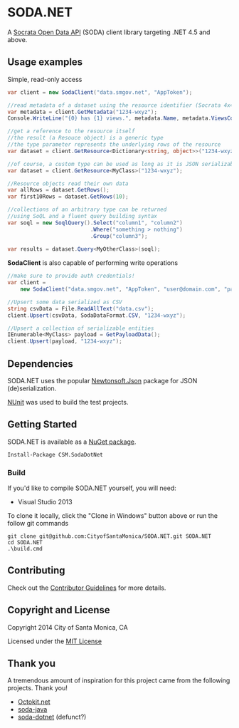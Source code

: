 # SODA.NET

A [Socrata Open Data API](http://dev.socrata.com) (SODA) client library targeting 
.NET 4.5 and above.

## Usage examples

Simple, read-only access

```c#
var client = new SodaClient("data.smgov.net", "AppToken");

//read metadata of a dataset using the resource identifier (Socrata 4x4)
var metadata = client.GetMetadata("1234-wxyz");
Console.WriteLine("{0} has {1} views.", metadata.Name, metadata.ViewsCount);

//get a reference to the resource itself
//the result (a Resouce object) is a generic type
//the type parameter represents the underlying rows of the resource
var dataset = client.GetResource<Dictionary<string, object>>("1234-wxyz");

//of course, a custom type can be used as long as it is JSON serializable
var dataset = client.GetResource<MyClass>("1234-wxyz");

//Resource objects read their own data
var allRows = dataset.GetRows();
var first10Rows = dataset.GetRows(10);

//collections of an arbitrary type can be returned
//using SoQL and a fluent query building syntax
var soql = new SoqlQuery().Select("column1", "column2")
                          .Where("something > nothing")
                          .Group("column3");
                          
var results = dataset.Query<MyOtherClass>(soql);
```

**SodaClient** is also capable of performing write operations

```c#
//make sure to provide auth credentials!
var client = 
    new SodaClient("data.smgov.net", "AppToken", "user@domain.com", "password");

//Upsert some data serialized as CSV
string csvData = File.ReadAllText("data.csv");
client.Upsert(csvData, SodaDataFormat.CSV, "1234-wxyz");

//Upsert a collection of serializable entities
IEnumerable<MyClass> payload = GetPayloadData();
client.Upsert(payload, "1234-wxyz");
```

## Dependencies

SODA.NET uses the popular [Newtonsoft.Json](https://www.nuget.org/packages/Newtonsoft.Json/) 
package for JSON (de)serialization.

[NUnit](https://www.nuget.org/packages/NUnit/) was used to build the test projects.

## Getting Started

SODA.NET is available as a [NuGet package](https://www.nuget.org/packages/CSM.SodaDotNet/).

    Install-Package CSM.SodaDotNet

### Build

If you'd like to compile SODA.NET yourself, you will need:

  - Visual Studio 2013

To clone it locally, click the "Clone in Windows" button above or run the follow git commands

    git clone git@github.com:CityofSantaMonica/SODA.NET.git SODA.NET
    cd SODA.NET
    .\build.cmd

## Contributing

Check out the 
[Contributor Guidelines](https://github.com/CityOfSantaMonica/SODA.NET/blob/master/CONTRIBUTING.md) 
for more details.

## Copyright and License

Copyright 2014 City of Santa Monica, CA

Licensed under the 
[MIT License](https://github.com/CityOfSantaMonica/SODA.NET/blob/master/LICENSE.txt)

## Thank you

A tremendous amount of inspiration for this project came from the following projects. Thank you!

  - [Octokit.net](https://github.com/octokit/octokit.net)
  - [soda-java](https://github.com/socrata/soda-java/)
  - [soda-dotnet](https://github.com/socrata/soda-dotnet) (defunct?)
